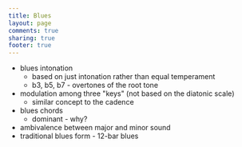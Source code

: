```yaml
---
title: Blues
layout: page
comments: true
sharing: true
footer: true
---
```


- blues intonation
	- based on just intonation rather than equal temperament
	- b3, b5, b7 - overtones of the root tone
- modulation among three "keys" (not based on the diatonic scale)
	- similar concept to the cadence
- blues chords
	- dominant - why?
- ambivalence between major and minor sound
- traditional blues form - 12-bar blues
